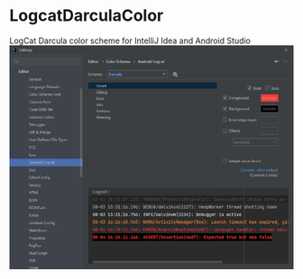 # LogcatDarculaColor
LogCat Darcula color scheme for IntelliJ Idea and Android Studio
![Preview](https://github.com/fireb86/LogcatDarculaColor/blob/879ba4ea3b1fbca4f185d2c78d60b815570f5800/preview.png)